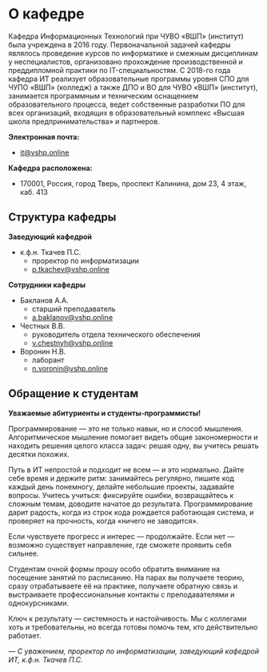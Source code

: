 # О кафедре

Кафедра Информационных Технологий при ЧУВО «ВШП» (институт) была учреждена в 2016 году. Первоначальной задачей кафедры являлось проведение курсов по информатике и смежным дисциплинам у неспециалистов, организовано прохождение производственной и преддипломной практики по IT-специальностям. С 2018-го года кафедра ИТ реализует образовательные программы уровня СПО для ЧУПО «ВШП» (колледж) а также ДПО и ВО для ЧУВО «ВШП» (институт), занимается программным и техническим оснащением образовательного процесса, ведет собственные разработки ПО для всех организаций, входящих в образовательный комплекс «Высшая школа предпринимательства» и партнеров.

**Электронная почта:**

- <it@vshp.online>

**Кафедра расположена:**

- 170001, Россия, город Тверь, проспект Калинина, дом 23, 4 этаж, каб. 413

## Структура кафедры

**Заведующий кафедрой**

- к.ф.н. Ткачев П.С.
  - проректор по информатизации
  - <p.tkachev@vshp.online>

**Сотрудники кафедры**

- Бакланов А.А.
  - старший преподаватель
  - <a.baklanov@vshp.online>
- Честных В.В.
  - руководитель отдела технического обеспечения
  - <v.chestnyh@vshp.online>
- Воронин Н.В.
  - лаборант
  - <n.voronin@vshp.online>

## Обращение к студентам

**Уважаемые абитуриенты и студенты-программисты!**

Программирование — это не только навык, но и способ мышления. Алгоритмическое мышление помогает видеть общие закономерности и находить решения целого класса задач: решая одну, вы учитесь решать десятки похожих.

Путь в ИТ непростой и подходит не всем — и это нормально. Дайте себе время и держите ритм: занимайтесь регулярно, пишите код каждый день понемногу, делайте небольшие проекты, задавайте вопросы. Учитесь учиться: фиксируйте ошибки, возвращайтесь к сложным темам, доводите начатое до результата. Программирование дарит радость, когда из строк кода рождается работающая система, и проверяет на прочность, когда «ничего не заводится».

Если чувствуете прогресс и интерес — продолжайте. Если нет — возможно существует направление, где сможете проявить себя сильнее.

Студентам очной формы прошу особо обратить внимание на посещение занятий по расписанию. На парах вы получаете теорию, сразу отрабатываете её на практике, получаете обратную связь и выстраиваете профессиональные контакты с преподавателями и однокурсниками.

Ключ к результату — системность и настойчивость. Мы с коллегами хоть и требовательны, но всегда готовы помочь тем, кто действительно работает.

— *С уважением, проректор по информатизации, заведующий кафедрой ИТ, к.ф.н. Ткачев П.С.*
